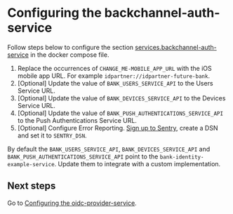 # Configuring the backchannel-auth-service
Follow steps below to configure the section [services.backchannel-auth-service](https://github.com/idpartner-app/trust-platform-example/blob/BackchannelAuthExample/docker-compose.yml#L102) in the docker compose file.

1. Replace the occurrences of `CHANGE_ME-MOBILE_APP_URL` with the iOS mobile app URL. For example `idpartner://idpartner-future-bank`.
1. [Optional] Update the value of `BANK_USERS_SERVICE_API` to the Users Service URL.
1. [Optional] Update the value of `BANK_DEVICES_SERVICE_API` to the Devices Service URL.
1. [Optional] Update the value of `BANK_PUSH_AUTHENTICATIONS_SERVICE_API` to the Push Authentications Service URL.
1. [Optional] Configure Error Reporting. [Sign up to Sentry](https://sentry.io/signup/), create a DSN and set it to `SENTRY_DSN`.


By default the `BANK_USERS_SERVICE_API`, `BANK_DEVICES_SERVICE_API` and `BANK_PUSH_AUTHENTICATIONS_SERVICE_API` point to the `bank-identity-example-service`. Update them to integrate with a custom implementation.

## Next steps
Go to [Configuring the oidc-provider-service](configuring-oidc-provider-service.md).